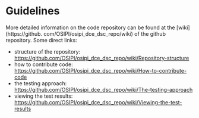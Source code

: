 # Guidelines

More detailed information on the code repository can be found at the [wiki](https://github.
com/OSIPI/osipi_dce_dsc_repo/wiki) of the github repository.
Some direct links:
- structure of the repository: https://github.com/OSIPI/osipi_dce_dsc_repo/wiki/Repository-structure
- how to contribute code: https://github.com/OSIPI/osipi_dce_dsc_repo/wiki/How-to-contribute-code
- the testing approach: https://github.com/OSIPI/osipi_dce_dsc_repo/wiki/The-testing-approach
- viewing the test results: https://github.com/OSIPI/osipi_dce_dsc_repo/wiki/Viewing-the-test-results
